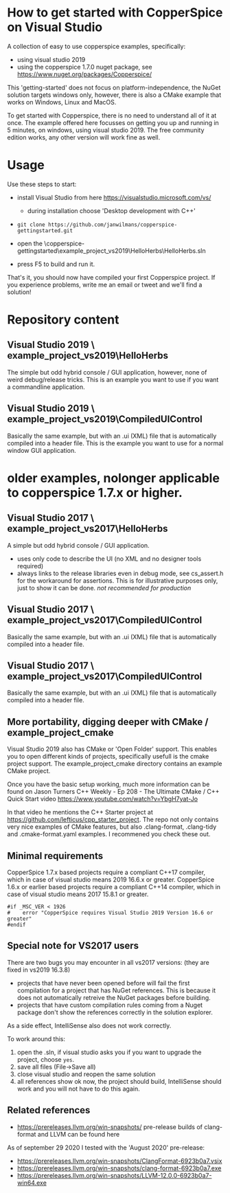 # How to get started with CopperSpice on Visual Studio

A collection of easy to use copperspice examples, specifically:
* using visual studio 2019
* using the copperspice 1.7.0 nuget package, see https://www.nuget.org/packages/Copperspice/

This 'getting-started' does not focus on platform-independence, the NuGet solution targets windows only, however, there is also a CMake example that works on Windows, Linux and MacOS.

To get started with Copperspice, there is no need to understand all of it at once.
The example offered here focusses on getting you up and running in 5 minutes, on windows, using visual studio 2019. The free community edition works, any other version will work fine as well.

# Usage

Use these steps to start:

* install Visual Studio from here https://visualstudio.microsoft.com/vs/
  * during installation choose 'Desktop development with C++'
  
* `git clone https://github.com/janwilmans/copperspice-gettingstarted.git` 
* open the \copperspice-gettingstarted\example_project_vs2019\HelloHerbs\HelloHerbs.sln 
* press F5 to build and run it.

That's it, you should now have compiled your first Copperspice project. If you experience problems, write me an email or tweet and we'll find a solution!

# Repository content

## Visual Studio 2019 \ example_project_vs2019\HelloHerbs
The simple but odd hybrid console / GUI application, however, none of weird debug/release tricks.
This is an example you want to use if you want a commandline application.

## Visual Studio 2019 \ example_project_vs2019\CompiledUIControl
Basically the same example, but with an .ui (XML) file that is automatically compiled into a header file.
This is the example you want to use for a normal window GUI application.

# older examples, nolonger applicable to copperspice 1.7.x or higher.

## Visual Studio 2017 \ example_project_vs2017\HelloHerbs
A simple but odd hybrid console / GUI application.
- uses only code to describe the UI (no XML and no designer tools required)
- always links to the release libraries even in debug mode, see cs_assert.h for the workaround for assertions.
  This is for illustrative purposes only, just to show it can be done. *not recommended for production*

## Visual Studio 2017 \ example_project_vs2017\CompiledUIControl
Basically the same example, but with an .ui (XML) file that is automatically compiled into a header file.

## Visual Studio 2017 \ example_project_vs2017\CompiledUIControl
Basically the same example, but with an .ui (XML) file that is automatically compiled into a header file.

## More portability, digging deeper with CMake / example_project_cmake

Visual Studio 2019 also has CMake or 'Open Folder' support. This enables you to open different kinds of projects, specifically usefull is the cmake project support. The example_project_cmake directory contains an example CMake project.

Once you have the basic setup working, much more information can be found on Jason Turners C++ Weekly - Ep 208 - The Ultimate CMake / C++ Quick Start video https://www.youtube.com/watch?v=YbgH7yat-Jo

In that video he mentions the C++ Starter project at https://github.com/lefticus/cpp_starter_project. The repo not only contains very nice examples of CMake features, but also .clang-format, .clang-tidy and .cmake-format.yaml examples. I recommened you check these out.


## Minimal requirements

CopperSpice 1.7.x based projects require a compliant C++17 compiler, which in case of visual studio means 2019 16.6.x or greater.
CopperSpice 1.6.x or earlier based projects require a compliant C++14 compiler, which in case of visual studio means 2017 15.8.1 or greater.

```
#if _MSC_VER < 1926
#    error "CopperSpice requires Visual Studio 2019 Version 16.6 or greater"
#endif
```

## Special note for VS2017 users
There are two bugs you may encounter in all vs2017 versions: (they are fixed in vs2019 16.3.8)

* projects that have never been opened before will fail the first compilation for a project that has NuGet references. This is because it does not automatically retreive the NuGet packages before building.
* projects that have custom compilation rules coming from a Nuget package don't show the references correctly in the solution explorer.

As a side effect, IntelliSense also does not work correctly.

To work around this:
1) open the .sln, if visual studio asks you if you want to upgrade the project, choose `yes`.
2) save all files (File->Save all)
3) close visual studio and reopen the same solution
4) all references show ok now, the project should build, IntelliSense should work and you will not have to do this again.


## Related references

* https://prereleases.llvm.org/win-snapshots/ pre-release builds of clang-format and LLVM can be found here 

As of september 29 2020 I tested with the 'August 2020' pre-release:
* https://prereleases.llvm.org/win-snapshots/ClangFormat-6923b0a7.vsix
* https://prereleases.llvm.org/win-snapshots/clang-format-6923b0a7.exe
* https://prereleases.llvm.org/win-snapshots/LLVM-12.0.0-6923b0a7-win64.exe




